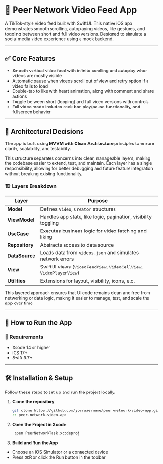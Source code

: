 
# 🎥 Peer Network Video Feed App

A TikTok-style video feed built with SwiftUI. This native iOS app demonstrates smooth scrolling, autoplaying videos, like gestures, and toggling between short and full video versions. Designed to simulate a social media video experience using a mock backend.

---

## ✅ Core Features

- Smooth vertical video feed with infinite scrolling and autoplay when videos are mostly visible
- Automatic pause when videos scroll out of view and retry option if a video fails to load
- Double-tap to like with heart animation, along with comment and share actions
- Toggle between short (looping) and full video versions with  controls
- Full video mode includes seek bar, play/pause functionality, and fullscreen behavior


---

## 🧱 Architectural Decisions


The app is built using **MVVM with Clean Architecture** principles to ensure clarity, scalability, and testability.

This structure separates concerns into clear, manageable layers, making the codebase easier to extend, test, and maintain. Each layer has a single responsibility, allowing for better debugging and future feature integration without breaking existing functionality.

### 🏗️ Layers Breakdown

| Layer          | Purpose                                                       |
|----------------|---------------------------------------------------------------|
| **Model**      | Defines `Video`, `Creator` structures                         |
| **ViewModel**  | Handles app state, like logic, pagination, visibility toggling|
| **UseCase**    | Executes business logic for video fetching and liking                       |
| **Repository** | Abstracts access to data source                               |
| **DataSource** | Loads data from `videos.json` and simulates network errors    |
| **View**       | SwiftUI views (`VideoFeedView`, `VideoCellView`, `VideoPlayerView`) |
| **Utilities**  | Extensions for layout, visibility, icons, etc.                |

This layered approach ensures that UI code remains clean and free from networking or data logic, making it easier to manage, test, and scale the app over time.

---

## 🚀 How to Run the App

### 🧰 Requirements
- Xcode 14 or higher
- iOS 17+
- Swift 5.7+

---

## 🛠️ Installation & Setup

Follow these steps to set up and run the project locally:

1. **Clone the repository**

   ```bash
   git clone https://github.com/yourusername/peer-network-video-app.git
   cd peer-network-video-app


 2. **Open the Project in Xcode**
    ```bash
     open PeerNetworkTask.xcodeproj
    

3. **Build and Run the App** 
- Choose an iOS Simulator or a connected device
- Press ⌘R or click the Run button in the toolbar



